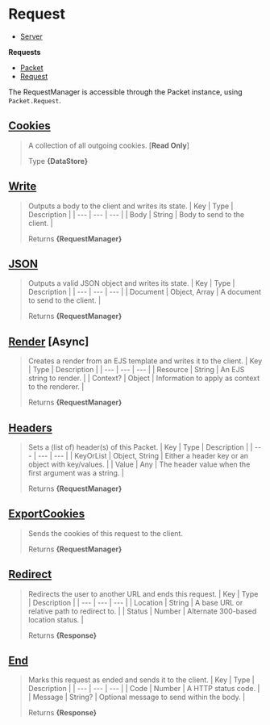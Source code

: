 
# Request

* [Server](https://github.com/ServerfulArch/Core/blob/master/Documentation/Server.md)

**Requests**
* [Packet](https://github.com/ServerfulArch/Core/blob/master/Documentation/Packet.md)
* [Request](https://github.com/ServerfulArch/Core/blob/master/Documentation/Request.md)



The RequestManager is accessible through the Packet instance, using `Packet.Request`.

## [Cookies](https://github.com/ServerfulArch/Core/blob/master/lib/Managers/Request.js#L22)
> A collection of all outgoing cookies. [**Read Only**]
>
> Type **{DataStore}**

## [Write](https://github.com/ServerfulArch/Core/blob/master/lib/Managers/Request.js#L38)
> Outputs a body to the client and writes its state.
> | Key | Type | Description |
> | --- | --- | --- |
> | Body | String | Body to send to the client. |
>
> Returns **{RequestManager}** 

## [JSON](https://github.com/ServerfulArch/Core/blob/master/lib/Managers/Request.js#L55)
> Outputs a valid JSON object and writes its state.
> | Key | Type | Description |
> | --- | --- | --- |
> | Document | Object, Array | A document to send to the client. |
>
> Returns **{RequestManager}** 

## [Render](https://github.com/ServerfulArch/Core/blob/master/lib/Managers/Request.js#L65) [**Async**]
> Creates a render from an EJS template and writes it to the client.
> | Key | Type | Description |
> | --- | --- | --- |
> | Resource | String | An EJS string to render. |
> | Context? | Object | Information to apply as context to the renderer. |
>
> Returns **{RequestManager}** 

## [Headers](https://github.com/ServerfulArch/Core/blob/master/lib/Managers/Request.js#L85)
> Sets a (list of) header(s) of this Packet.
> | Key | Type | Description |
> | --- | --- | --- |
> | KeyOrList | Object, String | Either a header key or an object with key/values. |
> | Value | Any | The header value when the first argument was a string. |
>
> Returns **{RequestManager}** 

## [ExportCookies](https://github.com/ServerfulArch/Core/blob/master/lib/Managers/Request.js#L106)
> Sends the cookies of this request to the client.
>
> Returns **{RequestManager}** 

## [Redirect](https://github.com/ServerfulArch/Core/blob/master/lib/Managers/Request.js#L126)
> Redirects the user to another URL and ends this request.
> | Key | Type | Description |
> | --- | --- | --- |
> | Location | String | A base URL or relative path to redirect to. |
> | Status | Number | Alternate 300-based location status. |
>
> Returns **{Response}** 

## [End](https://github.com/ServerfulArch/Core/blob/master/lib/Managers/Request.js#L137)
> Marks this request as ended and sends it to the client.
> | Key | Type | Description |
> | --- | --- | --- |
> | Code | Number | A HTTP status code. |
> | Message | String? | Optional message to send within the body. |
>
> Returns **{Response}** 
